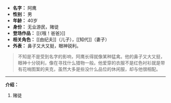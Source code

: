 
- **名字：** 阿鹰
- **性别：** 男
- **年龄：** 40岁
- **身份：** 无业游民，赌徒
- **登场作品：** [[《哦！爸爸》]]
- **相关角色：** [[由纪夫]]（儿子），[[知代]]（妻子）
- **外表：** 鼻子又大又挺，眼神锐利。

> 不知是不是受到名字的影响，阿鹰长得就像某种猛禽。他的鼻子又大又挺，眼神十分锐利，像在寻找什么猎物一般。他爱穿的衣服不是红色衬衫就是带有花哨图案的夹克，虽然大多是些没什么品位的休闲服，却与他很相配。

---

**介绍：** 

1. 赌徒
